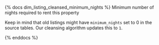 {% docs dim_listing_cleansed_minimum_nights %}
Minimum number of nights required to rent this property

Keep in mind that old listings might have `minimum_nights` set
to 0 in the source tables. Our cleansing algorithm updates this to `1`.

{% enddocs %}